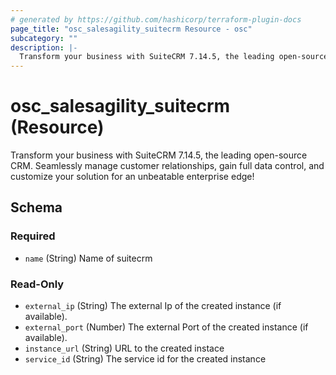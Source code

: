 ```yaml
---
# generated by https://github.com/hashicorp/terraform-plugin-docs
page_title: "osc_salesagility_suitecrm Resource - osc"
subcategory: ""
description: |-
  Transform your business with SuiteCRM 7.14.5, the leading open-source CRM. Seamlessly manage customer relationships, gain full data control, and customize your solution for an unbeatable enterprise edge!
---
```


# osc_salesagility_suitecrm (Resource)

Transform your business with SuiteCRM 7.14.5, the leading open-source CRM. Seamlessly manage customer relationships, gain full data control, and customize your solution for an unbeatable enterprise edge!



<!-- schema generated by tfplugindocs -->
## Schema

### Required

- `name` (String) Name of suitecrm

### Read-Only

- `external_ip` (String) The external Ip of the created instance (if available).
- `external_port` (Number) The external Port of the created instance (if available).
- `instance_url` (String) URL to the created instace
- `service_id` (String) The service id for the created instance
